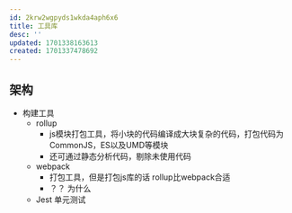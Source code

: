 ```yaml
---
id: 2krw2wgpyds1wkda4aph6x6
title: 工具库
desc: ''
updated: 1701338163613
created: 1701337478692
---
```


## 架构

- 构建工具
    - rollup 
        - js模块打包工具，将小块的代码编译成大块复杂的代码，打包代码为CommonJS，ES以及UMD等模块
        - 还可通过静态分析代码，剔除未使用代码
    - webpack
        - 打包工具，但是打包js库的话 rollup比webpack合适
        - ？？ 为什么
    - Jest 单元测试